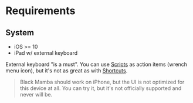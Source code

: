 # Requirements

## System

* iOS >= 10
* iPad w/ external keyboard

External keyboard "is a must". You can use [Scripts](scripts.md) as action items (wrench menu icon),
but it's not as great as with [Shortcuts](shortcuts.md).

> Black Mamba should work on iPhone, but the UI is not optimized
> for this device at all. You can try it, but it's not officially supported
> and never will be.
